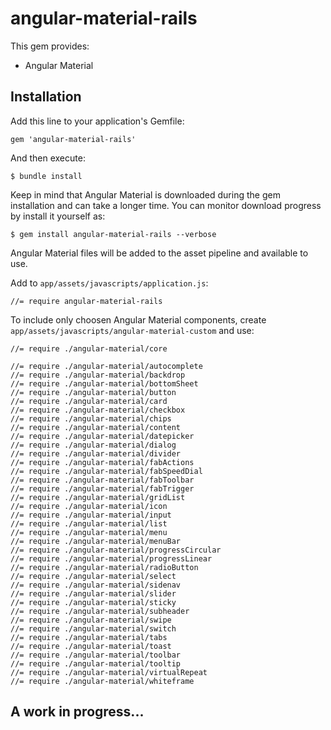 # angular-material-rails

This gem provides:

* Angular Material

## Installation

Add this line to your application's Gemfile:

    gem 'angular-material-rails'

And then execute:

    $ bundle install

Keep in mind that Angular Material is downloaded during the gem installation and can take a longer time. You can monitor download progress by install it yourself as:

    $ gem install angular-material-rails --verbose

Angular Material files will be added to the asset pipeline and available to use. 

Add to `app/assets/javascripts/application.js`:

    //= require angular-material-rails

To include only choosen Angular Material components, create `app/assets/javascripts/angular-material-custom` and use:

    //= require ./angular-material/core
      
    //= require ./angular-material/autocomplete
    //= require ./angular-material/backdrop
    //= require ./angular-material/bottomSheet
    //= require ./angular-material/button
    //= require ./angular-material/card
    //= require ./angular-material/checkbox
    //= require ./angular-material/chips
    //= require ./angular-material/content
    //= require ./angular-material/datepicker
    //= require ./angular-material/dialog
    //= require ./angular-material/divider
    //= require ./angular-material/fabActions
    //= require ./angular-material/fabSpeedDial
    //= require ./angular-material/fabToolbar
    //= require ./angular-material/fabTrigger
    //= require ./angular-material/gridList
    //= require ./angular-material/icon
    //= require ./angular-material/input
    //= require ./angular-material/list
    //= require ./angular-material/menu
    //= require ./angular-material/menuBar
    //= require ./angular-material/progressCircular
    //= require ./angular-material/progressLinear
    //= require ./angular-material/radioButton
    //= require ./angular-material/select
    //= require ./angular-material/sidenav
    //= require ./angular-material/slider
    //= require ./angular-material/sticky
    //= require ./angular-material/subheader
    //= require ./angular-material/swipe
    //= require ./angular-material/switch
    //= require ./angular-material/tabs
    //= require ./angular-material/toast
    //= require ./angular-material/toolbar
    //= require ./angular-material/tooltip
    //= require ./angular-material/virtualRepeat
    //= require ./angular-material/whiteframe

## A work in progress...

